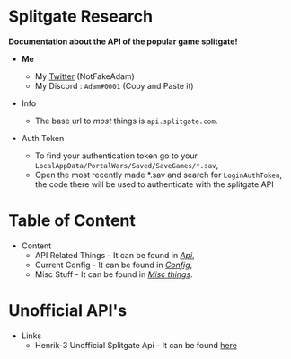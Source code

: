 # Splitgate Research
**Documentation about the API of the popular game splitgate!**

- **Me**
  - My [Twitter](https://twitter.com/notfakeadam) (NotFakeAdam)
  - My Discord : `Adаm#0001` (Copy and Paste it)
  
- Info
  - The base url to *most* things is `api.splitgate.com`.

- Auth Token
  - To find your authentication token go to your `LocalAppData/PortalWars/Saved/SaveGames/*.sav`, 
  - Open the most recently made *.sav and search for `LoginAuthToken`, the code there will be used to authenticate with the splitgate API

# Table of Content
- Content
  - API Related Things - It can be found in *[Api](https://github.com/NotFakeAdam/SplitgateResearch/tree/main/API)*,
  - Current Config - It can be found in *[Config](https://github.com/NotFakeAdam/SplitgateResearch/tree/main/Config%20Files)*,
  - Misc Stuff - It can be found in *[Misc things](https://github.com/NotFakeAdam/SplitgateResearch/tree/main/Misc)*.

# Unofficial API's
- Links
  - Henrik-3 Unofficial Splitgate Api - It can be found [here](https://github.com/Henrik-3/unofficial-splitgate-api)

